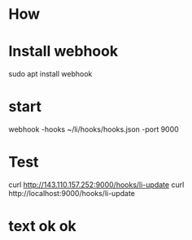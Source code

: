 # How 

# Install webhook
sudo apt install webhook

# start
webhook -hooks ~/li/hooks/hooks.json -port 9000

# Test
curl http://143.110.157.252:9000/hooks/li-update
curl http://localhost:9000/hooks/li-update


# text ok ok